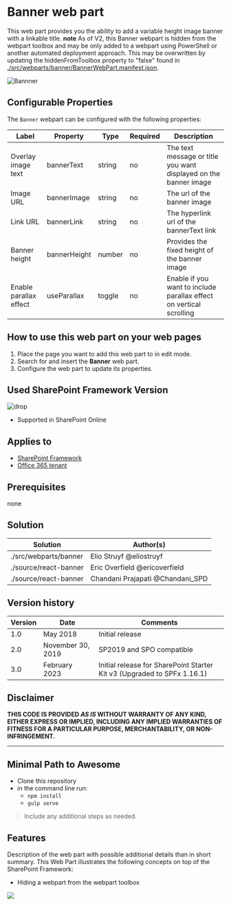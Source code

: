 # Banner web part

This web part provides you the ability to add a variable height image banner with a linkable title.
**note** As of V2, this Banner webpart is hidden from the webpart toolbox and may be only added to a webpart using PowerShell or another automated deployment approach. This may be overwritten by updating the hiddenFromToolbox property to "false" found in [./src/webparts/banner/BannerWebPart.manifest.json](./src/webparts/banner/BannerWebPart.manifest.json).

![Bannner](../../assets/images/components/part-banner.gif)

## Configurable Properties

The `Banner` webpart can be configured with the following properties:

| Label | Property | Type | Required | Description |
| ---- | ---- | ---- | ---- | ---- |
| Overlay image text | bannerText | string | no | The text message or title you want displayed on the banner image |
| Image URL | bannerImage | string | no | The url of the banner image |
| Link URL | bannerLink | string | no | The hyperlink url of the bannerText link |
| Banner height | bannerHeight | number | no | Provides the fixed height of the banner image |
| Enable parallax effect | useParallax | toggle | no | Enable if you want to include parallax effect on vertical scrolling |

## How to use this web part on your web pages

1. Place the page you want to add this web part to in edit mode.
2. Search for and insert the **Banner** web part.
3. Configure the web part to update its properties.

## Used SharePoint Framework Version

![drop](https://img.shields.io/badge/version-1.16.1-green.svg)

* Supported in SharePoint Online

## Applies to

* [SharePoint Framework](https://learn.microsoft.com/en-us/sharepoint/dev/spfx/sharepoint-framework-overview)
* [Office 365 tenant](https://learn.microsoft.com/en-us/sharepoint/dev/spfx/set-up-your-development-environment)

## Prerequisites

none

## Solution

Solution|Author(s)
--------|---------
./src/webparts/banner | Elio Struyf @eliostruyf
./source/react-banner | Eric Overfield @ericoverfield
./source/react-banner | Chandani Prajapati @Chandani_SPD

## Version history

Version|Date|Comments
-------|----|--------
1.0|May 2018|Initial release
2.0|November 30, 2019| SP2019 and SPO compatible
3.0|February 2023|Initial release for SharePoint Starter Kit v3 (Upgraded to SPFx 1.16.1)
## Disclaimer

**THIS CODE IS PROVIDED *AS IS* WITHOUT WARRANTY OF ANY KIND, EITHER EXPRESS OR IMPLIED, INCLUDING ANY IMPLIED WARRANTIES OF FITNESS FOR A PARTICULAR PURPOSE, MERCHANTABILITY, OR NON-INFRINGEMENT.**

---

## Minimal Path to Awesome

* Clone this repository
* in the command line run:
  * `npm install`
  * `gulp serve`

> Include any additional steps as needed.

## Features

Description of the web part with possible additional details than in short summary. 
This Web Part illustrates the following concepts on top of the SharePoint Framework:

* Hiding a webpart from the webpart toolbox

<img src="https://telemetry.sharepointpnp.com/sp-starter-kit/source/react-banner" />
